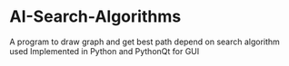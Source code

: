 # AI-Search-Algorithms
A program to draw graph and get best path depend on search algorithm used 
Implemented in Python and PythonQt for GUI
